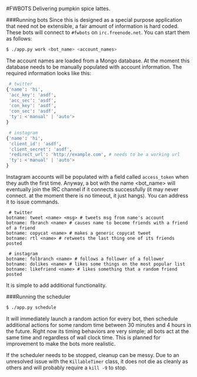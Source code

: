 #FWBOTS
Delivering pumpkin spice lattes.

###Running bots
Since this is designed as a special purpose application that need not be extensible, a fair amount of information is hard coded. These bots will connect to ```#fwbots``` on ```irc.freenode.net```. You can start them as follows:
```bash
$ ./app.py work <bot_name> <account_names>
```

The account names are loaded from a Mongo database. At the moment this database needs to be manually populated with account information. The required information looks like this:

```python
 # twitter
{'name': 'hi',
 'acc_key': 'asdf',
 'acc_sec': 'asdf',
 'con_key': 'asdf',
 'con_sec': 'asdf',
 'ty': <'manual' | 'auto'>
}

 # instagram
{'name': 'hi',
 'client_id': 'asdf',
 'client_secret': 'asdf',
 'redirect_url': 'http://example.com', # needs to be a working url
 'ty': <'manual' | 'auto'>
}
```
Instagram accounts will be populated with a field called ```access_token``` when they auth the first time.
Anyway, a bot with the name <bot_name> will eventually join the IRC channel if it connects successfully (it may never connect. at the moment there is no timeout, it just hangs). You can address it to issue commands.
```
 # twitter
botname: tweet <name> <msg> # tweets msg from name's account
botname: fbranch <name> # causes name to become friends with a friend of a friend
botname: copycat <name> # makes a generic copycat tweet
botname: rtl <name> # retweets the last thing one of its friends posted

 # instagram
botname: folbranch <name> # follows a follower of a follower
botname: dolikes <name> # likes some things on the most popular list
botname: likefriend <name> # likes something that a random friend posted
```

It is simple to add additional functionality.

###Running the scheduler
```bash
$ ./app.py schedule
```
It will immediately launch a random action for every bot, then schedule additional actions for some random time between 30 minutes and 4 hours in the future. Right now its timing behaviors are very simple; all bots act at the same time and regardless of wall clock time. This is planned for improvement to make the bots more realistic.

If the scheduler needs to be stopped, cleanup can be messy. Due to an unresolved issue with the ```KillableTimer``` class, it does not die as cleanly as others and will probably require a ```kill -9``` to stop.
